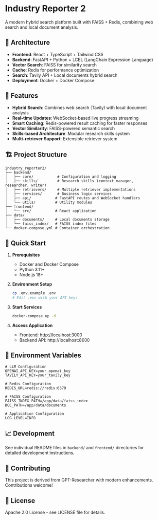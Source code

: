 # Industry Reporter 2

A modern hybrid search platform built with FAISS + Redis, combining web search and local document analysis.

## 🔧 Architecture

- **Frontend**: React + TypeScript + Tailwind CSS
- **Backend**: FastAPI + Python + LCEL (LangChain Expression Language)
- **Vector Search**: FAISS for similarity search
- **Cache**: Redis for performance optimization
- **Search**: Tavily API + Local documents hybrid search
- **Deployment**: Docker + Docker Compose

## 🚀 Features

- **Hybrid Search**: Combines web search (Tavily) with local document analysis
- **Real-time Updates**: WebSocket-based live progress streaming
- **Smart Caching**: Redis-powered result caching for faster responses
- **Vector Similarity**: FAISS-powered semantic search
- **Skills-based Architecture**: Modular research skills system
- **Multi-retriever Support**: Extensible retriever system

## 🏗️ Project Structure

```
industry_reporter2/
├── backend/
│   ├── core/           # Configuration and logging
│   ├── skills/         # Research skills (context_manager, researcher, writer)
│   ├── retrievers/     # Multiple retriever implementations
│   ├── services/       # Business logic services
│   ├── api/           # FastAPI routes and WebSocket handlers
│   └── utils/         # Utility modules
├── frontend/
│   └── src/           # React application
├── data/
│   ├── documents/     # Local documents storage
│   └── faiss_index/   # FAISS index files
└── docker-compose.yml # Container orchestration
```

## 🔧 Quick Start

1. **Prerequisites**
   - Docker and Docker Compose
   - Python 3.11+
   - Node.js 18+

2. **Environment Setup**
   ```bash
   cp .env.example .env
   # Edit .env with your API keys
   ```

3. **Start Services**
   ```bash
   docker-compose up -d
   ```

4. **Access Application**
   - Frontend: http://localhost:3000
   - Backend API: http://localhost:8000

## 🔑 Environment Variables

```env
# LLM Configuration
OPENAI_API_KEY=your_openai_key
TAVILY_API_KEY=your_tavily_key

# Redis Configuration
REDIS_URL=redis://redis:6379

# FAISS Configuration
FAISS_INDEX_PATH=/app/data/faiss_index
DOC_PATH=/app/data/documents

# Application Configuration
LOG_LEVEL=INFO
```

## 📈 Development

See individual README files in `backend/` and `frontend/` directories for detailed development instructions.

## 🤝 Contributing

This project is derived from GPT-Researcher with modern enhancements. Contributions welcome!

## 📄 License

Apache 2.0 License - see LICENSE file for details.